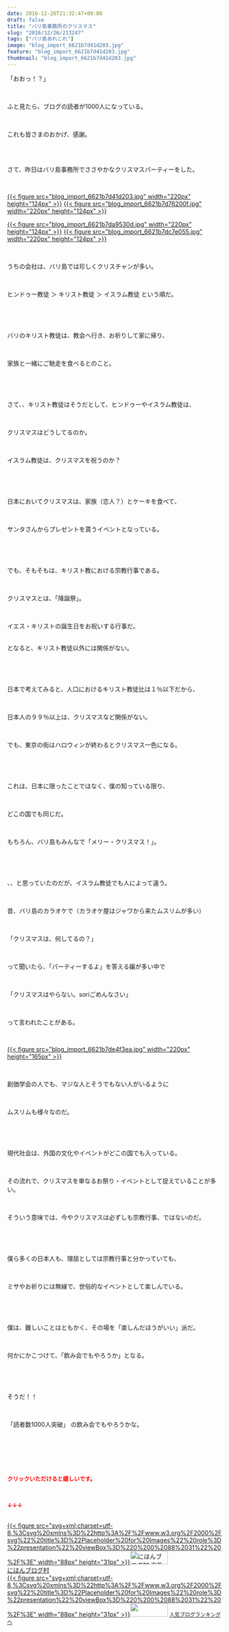 ```yaml
---
date: 2016-12-26T21:32:47+09:00
draft: false
title: "バリ島事務所のクリスマス"
slug: "2016/12/26/213247"
tags: ["バリ島あれこれ"]
image: "blog_import_6621b7d41d203.jpg"
feature: "blog_import_6621b7d41d203.jpg"
thumbnail: "blog_import_6621b7d41d203.jpg"
---
```

<p>「おおっ！？」</p><p> </p><p>ふと見たら、ブログの読者が1000人になっている。</p><p> </p><p>これも皆さまのおかげ、感謝。</p><p> </p><p><br/>さて、昨日はバリ島事務所でささやかなクリスマスパーティーをした。</p><p> </p><p><a href="blog_import_6621b7d5419e4.jpg">{{< figure src="blog_import_6621b7d41d203.jpg" width="220px" height="124px" >}}</a> <a href="blog_import_6621b7d87cf5c.jpg">{{< figure src="blog_import_6621b7d76200f.jpg" width="220px" height="124px" >}}</a></p><p><a href="blog_import_6621b7dbea114.jpg">{{< figure src="blog_import_6621b7da9530d.jpg" width="220px" height="124px" >}}</a> <a href="blog_import_6621b7dc92c82.jpg">{{< figure src="blog_import_6621b7dc7e055.jpg" width="220px" height="124px" >}}</a></p><p> </p><p>うちの会社は、バリ島では珍しくクリスチャンが多い。</p><p> </p><p>ヒンドゥー教徒 ＞ キリスト教徒 ＞ イスラム教徒 という順だ。</p><p> </p><p> </p><p>バリのキリスト教徒は、教会へ行き、お祈りして家に帰り、</p><p> </p><p>家族と一緒にご馳走を食べるとのこと。</p><p> </p><p> </p><p>さて、、キリスト教徒はそうだとして、ヒンドゥーやイスラム教徒は、</p><p> </p><p>クリスマスはどうしてるのか。</p><p> </p><p>イスラム教徒は、クリスマスを祝うのか？</p><p> </p><p> </p><p>日本においてクリスマスは、家族（恋人？）とケーキを食べて、</p><p> </p><p>サンタさんからプレゼントを貰うイベントとなっている。</p><p> </p><p> </p><p>でも、そもそもは、キリスト教における宗教行事である。</p><p> </p><p>クリスマスとは、「降誕祭」。</p><p> </p><p>イエス・キリストの誕生日をお祝いする行事だ。</p><p><br/>となると、キリスト教徒以外には関係がない。</p><p> </p><p> </p><p>日本で考えてみると、人口におけるキリスト教徒比は１％以下だから、</p><p> </p><p>日本人の９９％以上は、クリスマスなど関係がない。</p><p> </p><p>でも、東京の街はハロウィンが終わるとクリスマス一色になる。</p><p> </p><p> </p><p>これは、日本に限ったことではなく、僕の知っている限り、</p><p> </p><p>どこの国でも同じだ。</p><p> </p><p>もちろん、バリ島もみんなで「メリー・クリスマス！」。</p><p> </p><p> </p><p>、、と思っていたのだが、イスラム教徒でも人によって違う。</p><p> </p><p>昔、バリ島のカラオケで（カラオケ屋はジャワから来たムスリムが多い）</p><p> </p><p>「クリスマスは、何してるの？」</p><p> </p><p>って聞いたら、「パーティーするよ」を答える嬢が多い中で</p><p> </p><p>「クリスマスはやらない。soriごめんなさい」</p><p> </p><p>って言われたことがある。</p><p> </p><p><a href="blog_import_6621b7df637b8.jpg">{{< figure src="blog_import_6621b7de4f3ea.jpg" width="220px" height="165px" >}}</a></p><p> </p><p>創価学会の人でも、マジな人とそうでもない人がいるように</p><p> </p><p>ムスリムも様々なのだ。</p><p> </p><p> </p><p>現代社会は、外国の文化やイベントがどこの国でも入っている。</p><p> </p><p>その流れで、クリスマスを単なるお祭り・イベントとして捉えていることが多い。</p><p> </p><p>そういう意味では、今やクリスマスは必ずしも宗教行事、ではないのだ。</p><p> </p><p> </p><p>僕ら多くの日本人も、理屈としては宗教行事と分かっていても、</p><p> </p><p>ミサやお祈りには無縁で、世俗的なイベントとして楽しんでいる。</p><p> </p><p> </p><p>僕は、難しいことはともかく、その場を「楽しんだほうがいい」派だ。</p><p> </p><p>何かにかこつけて、「飲み会でもやろうか」となる。</p><p> </p><p> </p><p>そうだ！！</p><p> </p><p>「読者数1000人突破」 の飲み会でもやろうかな。</p><p> </p><p> </p><p> </p><p><font color="#ff0000" size="2"><strong>クリックいただけると嬉しいです。</strong></font></p><p></p><p> </p><p><font color="#ff0000" size="2"><strong>↓↓↓</strong></font></p><p><br/><a href="ranking.html?p_cid=01260127" target="_blank">{{< figure src="svg+xml;charset=utf-8,%3Csvg%20xmlns%3D%22http%3A%2F%2Fwww.w3.org%2F2000%2Fsvg%22%20title%3D%22Placeholder%20for%20Images%22%20role%3D%22presentation%22%20viewBox%3D%220%200%2088%2031%22%20%2F%3E" width="88px" height="31px" >}}<noscript><img width="88" height="31" alt="にほんブログ村 海外生活ブログ バリ島情報へ" src="https://img-proxy.blog-video.jp/images?url=http%3A%2F%2Foverseas.blogmura.com%2Fbali%2Fimg%2Fbali88_31.gif" border="0"></noscript></a><br/><a href="ranking.html?p_cid=01260127" target="_blank">にほんブログ村</a><br/><a title="人気ブログランキングへ" href="link.php?1804582">{{< figure src="svg+xml;charset=utf-8,%3Csvg%20xmlns%3D%22http%3A%2F%2Fwww.w3.org%2F2000%2Fsvg%22%20title%3D%22Placeholder%20for%20Images%22%20role%3D%22presentation%22%20viewBox%3D%220%200%2088%2031%22%20%2F%3E" width="88px" height="31px" >}}<noscript><img width="88" height="31" src="https://blog.with2.net/img/banner/banner_22.gif" border="0"></noscript></a> <a style="font-size: 12px;" href="link.php?1804582">人気ブログランキングへ</a></p>


